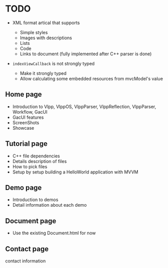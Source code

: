 # TODO

- XML format artical that supports
  - Simple styles
  - Images with descriptions
  - Lists
  - Code
  - Links to document (fully implemented after C++ parser is done)

- `indexViewCallback` is not strongly typed
  - Make it strongly typed
  - Allow calculating some embedded resources from mvcModel's value

## Home page

- Introduction to Vlpp, VlppOS, VlppParser, VlppReflection, VlppParser, Workflow, GacUI
- GacUI features
- ScreenShots
- Showcase

## Tutorial page

- C++ file dependencies
- Details description of files
- How to pick files
- Setup by setup building a HelloWorld application with MVVM

## Demo page

- Introduction to demos
- Detail information about each demo

## Document page

- Use the existing Document.html for now

## Contact page

contact information
